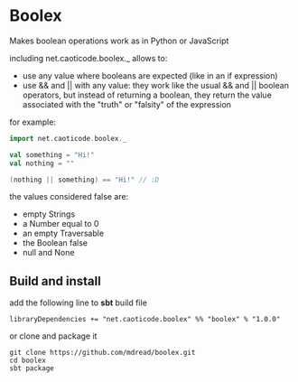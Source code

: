 Boolex
======

Makes boolean operations work as in Python or JavaScript

including net.caoticode.boolex._ allows to:
* use any value where booleans are expected (like in an if expression)
* use && and || with any value: they work like the usual && and || boolean operators, but instead of returning a boolean, they return the value associated with the "truth" or "falsity" of the expression

for example:
```scala
import net.caoticode.boolex._

val something = "Hi!"
val nothing = ""

(nothing || something) == "Hi!" // :D
```

the values considered false are:
* empty Strings
* a Number equal to 0
* an empty Traversable
* the Boolean false
* null and None

## Build and install

add the following line to **sbt** build file
```
libraryDependencies += "net.caoticode.boolex" %% "boolex" % "1.0.0"
```

or clone and package it

```
git clone https://github.com/mdread/boolex.git
cd boolex
sbt package
```
